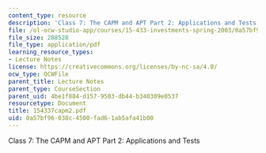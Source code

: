 ```yaml
---
content_type: resource
description: 'Class 7: The CAPM and APT Part 2: Applications and Tests'
file: /ol-ocw-studio-app/courses/15-433-investments-spring-2003/0a57bf96038c4500fad61ab5afa41b00_154337capm2.pdf
file_size: 288528
file_type: application/pdf
learning_resource_types:
- Lecture Notes
license: https://creativecommons.org/licenses/by-nc-sa/4.0/
ocw_type: OCWFile
parent_title: Lecture Notes
parent_type: CourseSection
parent_uid: 4be1f884-d157-9503-db44-b340309e0537
resourcetype: Document
title: 154337capm2.pdf
uid: 0a57bf96-038c-4500-fad6-1ab5afa41b00
---
```

Class 7: The CAPM and APT Part 2: Applications and Tests